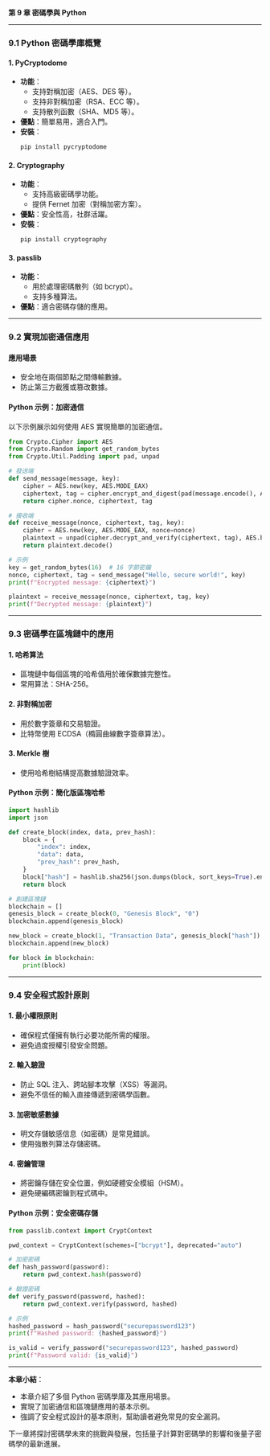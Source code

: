**第 9 章 密碼學與 Python**

---

### **9.1 Python 密碼學庫概覽**

#### **1. PyCryptodome**
- **功能**：
  - 支持對稱加密（AES、DES 等）。
  - 支持非對稱加密（RSA、ECC 等）。
  - 支持散列函數（SHA、MD5 等）。
- **優點**：簡單易用，適合入門。
- **安裝**：
  ```bash
  pip install pycryptodome
  ```

#### **2. Cryptography**
- **功能**：
  - 支持高級密碼學功能。
  - 提供 Fernet 加密（對稱加密方案）。
- **優點**：安全性高，社群活躍。
- **安裝**：
  ```bash
  pip install cryptography
  ```

#### **3. passlib**
- **功能**：
  - 用於處理密碼散列（如 bcrypt）。
  - 支持多種算法。
- **優點**：適合密碼存儲的應用。

---

### **9.2 實現加密通信應用**

#### **應用場景**
- 安全地在兩個節點之間傳輸數據。
- 防止第三方截獲或篡改數據。

#### **Python 示例：加密通信**
以下示例展示如何使用 AES 實現簡單的加密通信。

```python
from Crypto.Cipher import AES
from Crypto.Random import get_random_bytes
from Crypto.Util.Padding import pad, unpad

# 發送端
def send_message(message, key):
    cipher = AES.new(key, AES.MODE_EAX)
    ciphertext, tag = cipher.encrypt_and_digest(pad(message.encode(), AES.block_size))
    return cipher.nonce, ciphertext, tag

# 接收端
def receive_message(nonce, ciphertext, tag, key):
    cipher = AES.new(key, AES.MODE_EAX, nonce=nonce)
    plaintext = unpad(cipher.decrypt_and_verify(ciphertext, tag), AES.block_size)
    return plaintext.decode()

# 示例
key = get_random_bytes(16)  # 16 字節密鑰
nonce, ciphertext, tag = send_message("Hello, secure world!", key)
print(f"Encrypted message: {ciphertext}")

plaintext = receive_message(nonce, ciphertext, tag, key)
print(f"Decrypted message: {plaintext}")
```

---

### **9.3 密碼學在區塊鏈中的應用**

#### **1. 哈希算法**
- 區塊鏈中每個區塊的哈希值用於確保數據完整性。
- 常用算法：SHA-256。

#### **2. 非對稱加密**
- 用於數字簽章和交易驗證。
- 比特幣使用 ECDSA（橢圓曲線數字簽章算法）。

#### **3. Merkle 樹**
- 使用哈希樹結構提高數據驗證效率。

#### **Python 示例：簡化版區塊哈希**
```python
import hashlib
import json

def create_block(index, data, prev_hash):
    block = {
        "index": index,
        "data": data,
        "prev_hash": prev_hash,
    }
    block["hash"] = hashlib.sha256(json.dumps(block, sort_keys=True).encode()).hexdigest()
    return block

# 創建區塊鏈
blockchain = []
genesis_block = create_block(0, "Genesis Block", "0")
blockchain.append(genesis_block)

new_block = create_block(1, "Transaction Data", genesis_block["hash"])
blockchain.append(new_block)

for block in blockchain:
    print(block)
```

---

### **9.4 安全程式設計原則**

#### **1. 最小權限原則**
- 確保程式僅擁有執行必要功能所需的權限。
- 避免過度授權引發安全問題。

#### **2. 輸入驗證**
- 防止 SQL 注入、跨站腳本攻擊（XSS）等漏洞。
- 避免不信任的輸入直接傳遞到密碼學函數。

#### **3. 加密敏感數據**
- 明文存儲敏感信息（如密碼）是常見錯誤。
- 使用強散列算法存儲密碼。

#### **4. 密鑰管理**
- 將密鑰存儲在安全位置，例如硬體安全模組（HSM）。
- 避免硬編碼密鑰到程式碼中。

#### **Python 示例：安全密碼存儲**
```python
from passlib.context import CryptContext

pwd_context = CryptContext(schemes=["bcrypt"], deprecated="auto")

# 加密密碼
def hash_password(password):
    return pwd_context.hash(password)

# 驗證密碼
def verify_password(password, hashed):
    return pwd_context.verify(password, hashed)

# 示例
hashed_password = hash_password("securepassword123")
print(f"Hashed password: {hashed_password}")

is_valid = verify_password("securepassword123", hashed_password)
print(f"Password valid: {is_valid}")
```

---

**本章小結**：
- 本章介紹了多個 Python 密碼學庫及其應用場景。
- 實現了加密通信和區塊鏈應用的基本示例。
- 強調了安全程式設計的基本原則，幫助讀者避免常見的安全漏洞。

下一章將探討密碼學未來的挑戰與發展，包括量子計算對密碼學的影響和後量子密碼學的最新進展。